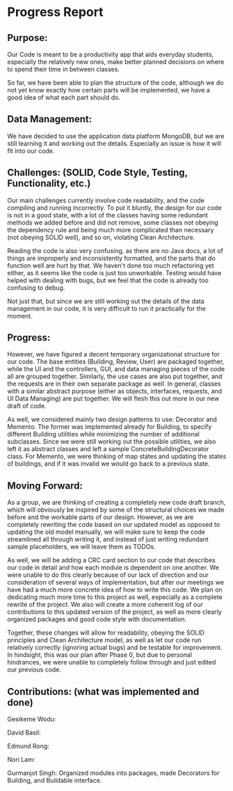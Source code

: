 # Progress Report

## Purpose:
Our Code is meant to be a productivity app that aids everyday students, especially the relatively new ones, make better planned decisions on where to spend their time in between classes.

So far, we have been able to plan the structure of the code, although we do not yet know exactly how certain parts will be implemented, we have a good idea of what each part should do.


## Data Management:

We have decided to use the application data platform MongoDB, but we are still learning it and working out the details. Especially an issue is how it will fit into our code.


## Challenges: (SOLID, Code Style, Testing, Functionality, etc.)

Our main challenges currently involve code readability, and the code compiling and running incorrectly. To put it bluntly, the design for our code is not in a good state, with a lot of the classes having some redundant methods we added before and did not remove, some classes not obeying the dependency rule and being much more complicated than necessary (not obeying SOLID well), and so on, violating Clean Architecture.

Reading the code is also very confusing, as there are no Java docs, a lot of things are improperly and inconsistently formatted, and the parts that do function well are hurt by that. We haven't done too much refactoring yet either, as it seems like the code is just too unworkable. Testing would have helped with dealing with bugs, but we feel that the code is already too confusing to debug.

Not just that, but since we are still working out the details of the data management in our code, it is very difficult to run it practically for the moment.


## Progress: 

However, we have figured a decent temporary organizational structure for our code. The base entities (Building, Review, User) are packaged together, while the UI and the controllers, GUI, and data managing pieces of the code all are grouped together. Similarly, the use cases are also put together, and the requests are in their own separate package as well. In general, classes with a similar abstract purpose (either as objects, interfaces, requests, and UI Data Managing) are put together. We will flesh this out more in our new draft of code.

As well, we considered mainly two design patterns to use: Decorator and Memento. The former was implemented already for Building, to specify different Building utilities while minimizing the number of additional subclasses. Since we were still working out the possible utilities, we also left it as abstract classes and left a sample ConcreteBuildingDecorator class. For Memento, we were thinking of map states and updating the states of buildings, and if it was invalid we would go back to a previous state.

## Moving Forward:

As a group, we are thinking of creating a completely new code draft branch, which will obviously be inspired by some of the structural choices we made before and the workable parts of our design. However, as we are completely rewriting the code based on our updated model as opposed to updating the old model manually, we will make sure to keep the code streamlined all through writing it, and instead of just writing redundant sample placeholders, we will leave them as TODOs.

As well, we will be adding a CRC card section to our code that describes our code in detail and how each module is dependent on one another. We were unable to do this clearly because of our lack of direction and our consideration of several ways of implementation, but after our meetings we have had a much more concrete idea of how to write this code. We plan on dedicating much more time to this project as well, especially as a complete rewrite of the project. We also will create a more coherent log of our contributions to this updated version of the project, as well as more clearly organized packages and good code style with documentation.

Together, these changes will allow for readability, obeying the SOLID principles and Clean Architecture model, as well as let our code run relatively correctly (ignoring actual bugs) and be testable for improvement. In hindsight, this was our plan after Phase 0, but due to personal hindrances, we were unable to completely follow through and just edited our previous code.

## Contributions: (what was implemented and done)

Gesikeme Wodu: 

David Basil: 

Edmund Rong: 

Nori Lam: 

Gurmanjot Singh: Organized modules into packages, made Decorators for Building, and Buildable interface.
